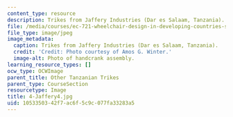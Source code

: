 ```yaml
---
content_type: resource
description: Trikes from Jaffery Industries (Dar es Salaam, Tanzania).
file: /media/courses/ec-721-wheelchair-design-in-developing-countries-spring-2009/1053350342f7ac6f5c9c077fa33283a5_4-Jaffery4.jpg
file_type: image/jpeg
image_metadata:
  caption: Trikes from Jaffery Industries (Dar es Salaam, Tanzania).
  credit: 'Credit: Photo courtesy of Amos G. Winter.'
  image-alt: Photo of handcrank assembly.
learning_resource_types: []
ocw_type: OCWImage
parent_title: Other Tanzanian Trikes
parent_type: CourseSection
resourcetype: Image
title: 4-Jaffery4.jpg
uid: 10533503-42f7-ac6f-5c9c-077fa33283a5
---
```

